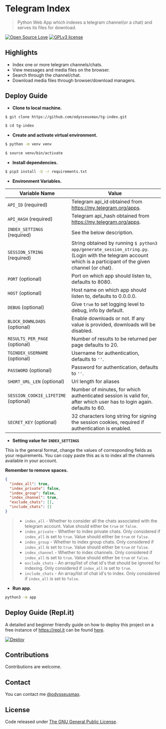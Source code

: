 # Telegram Index

> Python Web App which indexes a telegram channel(or a chat) and serves its files for download.

[![Open Source Love](https://badges.frapsoft.com/os/v1/open-source.png?v=103)](.) [![GPLv3 license](https://img.shields.io/badge/License-GPLv3-blue.svg)](LICENSE)

## Highlights

- Index one or more telegram channels/chats.
- View messages and media files on the browser.
- Search through the channel/chat.
- Download media files through browser/download managers.

## Deploy Guide

- **Clone to local machine.**

```bash
$ git clone https://github.com/odysseusmax/tg-index.git

$ cd tg-index
```

- **Create and activate virtual environment.**

```bash
$ python -m venv venv

$ source venv/bin/activate
```

- **Install dependencies.**

```bash
$ pip3 install -U -r requirements.txt
```

- **Environment Variables.**

| Variable Name                        | Value                                                                                                                                                          |
| ------------------------------------ | -------------------------------------------------------------------------------------------------------------------------------------------------------------- |
| `API_ID` (required)                  | Telegram api_id obtained from <https://my.telegram.org/apps>.                                                                                                  |
| `API_HASH` (required)                | Telegram api_hash obtained from <https://my.telegram.org/apps>.                                                                                                |
| `INDEX_SETTINGS` (required)          | See the below description.                                                                                                                                     |
| `SESSION_STRING` (required)          | String obtained by running `$ python3 app/generate_session_string.py`. (Login with the telegram account which is a participant of the given channel (or chat). |
| `PORT` (optional)                    | Port on which app should listen to, defaults to 8080.                                                                                                          |
| `HOST` (optional)                    | Host name on which app should listen to, defaults to 0.0.0.0.                                                                                                  |
| `DEBUG` (optional)                   | Give `true` to set logging level to debug, info by default.                                                                                                    |
| `BLOCK_DOWNLOADS` (optional)         | Enable downloads or not. If any value is provided, downloads will be disabled.                                                                                 |
| `RESULTS_PER_PAGE` (optional)        | Number of results to be returned per page defaults to 20.                                                                                                      |
| `TGINDEX_USERNAME` (optional)        | Username for authentication, defaults to `''`.                                                                                                                 |
| `PASSWORD` (optional)                | Password for authentication, defaults to `''`.                                                                                                                 |
| `SHORT_URL_LEN` (optional)           | Url length for aliases                                                                                                                                         |
| `SESSION_COOKIE_LIFETIME` (optional) | Number of minutes, for which authenticated session is valid for, after which user has to login again. defaults to 60.                                          |
| `SECRET_KEY` (optional)              | 32 characters long string for signing the session cookies, required if authentication is enabled.                                                              |

- **Setting value for `INDEX_SETTINGS`**

This is the general format, change the values of corresponding fields as your requirements. You can copy paste this as is to index all the channels available in your account.

**Remember to remove spaces.**

```json
{
  "index_all": true,
  "index_private": false,
  "index_group": false,
  "index_channel": true,
  "exclude_chats": [],
  "include_chats": []
}
```

> - `index_all` - Whether to consider all the chats associated with the telegram account. Value should either be `true` or `false`.
> - `index_private` - Whether to index private chats. Only considered if `index_all` is set to `true`. Value should either be `true` or `false`.
> - `index_group` - Whether to index group chats. Only considered if `index_all` is set to `true`. Value should either be `true` or `false`.
> - `index_channel` - Whether to index channels. Only considered if `index_all` is set to `true`. Value should either be `true` or `false`.
> - `exclude_chats` - An array/list of chat id's that should be ignored for indexing. Only considered if `index_all` is set to `true`.
> - `include_chats` - An array/list of chat id's to index. Only considered if `index_all` is set to `false`.

- **Run app.**

```bash
python3 -m app
```

## Deploy Guide (Repl.it)

A detailed and beginner friendly guide on how to deploy this project on a free instance of <https://repl.it> can be found [here](./repl-config/replit-deploy-guide.md).

[![Deploy](https://www.herokucdn.com/deploy/button.svg)](https://heroku.com/deploy?template=https://github.com/MDROBOT512/tg-index)

## Contributions

Contributions are welcome.

## Contact

You can contact me [@odysseusmax](https://tx.me/odysseusmax).

## License

Code released under [The GNU General Public License](LICENSE).
